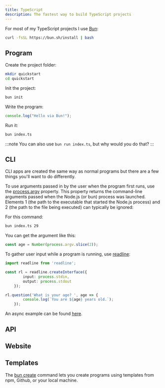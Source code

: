 ```yaml
---
title: TypeScript
description: The fastest way to build TypeScript projects
---
```


For most of my TypeScript projects I use [Bun](https://bun.sh/):

```bash
curl -fsSL https://bun.sh/install | bash
```

## Program

Create the project folder:
```bash
mkdir quickstart
cd quickstart
```

Init the project:
```bash
bun init
```

Write the program:

```TypeScript
console.log("Hello via Bun!");
```

Run it:

```bash
bun index.ts
```

:::note
You can also use `bun run index.ts`, but why would you do that?
:::

## CLI

CLI apps are created the same way as normal programs but there are a few things you'll want to do differently. 

To use arguments passed in by the user when the program first runs, use the [process.argv](https://nodejs.org/api/process.html#processargv) property. This property returns the command-line arguments passed when the Node.js (or bun) process was launched. Elements 1 (the path to the executable that started the Node.js process) and 2 (the path to the file being executed) can typically be ignored:

For this command:
```bash
bun index.ts 29
```

You can get the argument like this:
```TypeScript
const age = Number(process.argv.slice(2));
```

To gather user input while a program is running, use [readline](https://nodejs.org/api/readline.html#readline_readline):

```TypeScript
import readline from 'readline';

const rl = readline.createInterface({
        input: process.stdin,
        output: process.stdout
    });

rl.question('What is your age? ', age => {
        console.log(`You are ${age} years old.`);
    });
```

An async example can be found [here](https://stackoverflow.com/a/49055758/12806961).

## API

## Website

## Templates

The [bun create](https://bun.sh/docs/cli/bun-create) command lets you create programs using templates from npm, Github, or your local machine.